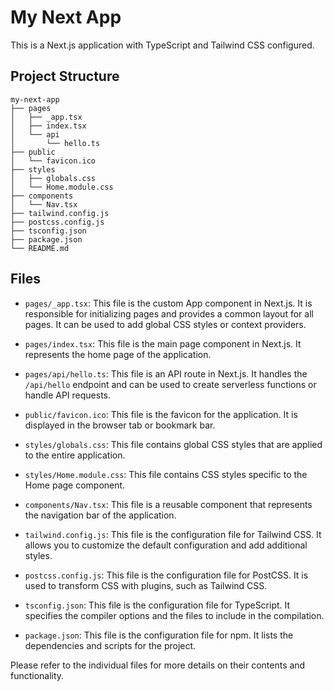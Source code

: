 # My Next App

This is a Next.js application with TypeScript and Tailwind CSS configured.

## Project Structure

```
my-next-app
├── pages
│   ├── _app.tsx
│   ├── index.tsx
│   └── api
│       └── hello.ts
├── public
│   └── favicon.ico
├── styles
│   ├── globals.css
│   └── Home.module.css
├── components
│   └── Nav.tsx
├── tailwind.config.js
├── postcss.config.js
├── tsconfig.json
├── package.json
└── README.md
```

## Files

- `pages/_app.tsx`: This file is the custom App component in Next.js. It is responsible for initializing pages and provides a common layout for all pages. It can be used to add global CSS styles or context providers.

- `pages/index.tsx`: This file is the main page component in Next.js. It represents the home page of the application.

- `pages/api/hello.ts`: This file is an API route in Next.js. It handles the `/api/hello` endpoint and can be used to create serverless functions or handle API requests.

- `public/favicon.ico`: This file is the favicon for the application. It is displayed in the browser tab or bookmark bar.

- `styles/globals.css`: This file contains global CSS styles that are applied to the entire application.

- `styles/Home.module.css`: This file contains CSS styles specific to the Home page component.

- `components/Nav.tsx`: This file is a reusable component that represents the navigation bar of the application.

- `tailwind.config.js`: This file is the configuration file for Tailwind CSS. It allows you to customize the default configuration and add additional styles.

- `postcss.config.js`: This file is the configuration file for PostCSS. It is used to transform CSS with plugins, such as Tailwind CSS.

- `tsconfig.json`: This file is the configuration file for TypeScript. It specifies the compiler options and the files to include in the compilation.

- `package.json`: This file is the configuration file for npm. It lists the dependencies and scripts for the project.

Please refer to the individual files for more details on their contents and functionality.